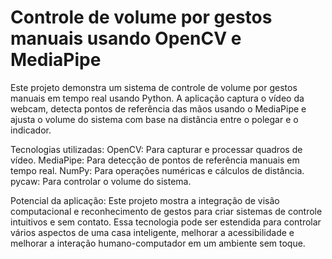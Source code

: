 # Controle de volume por gestos manuais usando OpenCV e MediaPipe
Este projeto demonstra um sistema de controle de volume por gestos manuais em tempo real usando Python. A aplicação captura o vídeo da webcam, detecta pontos de referência das mãos usando o MediaPipe e ajusta o volume do sistema com base na distância entre o polegar e o indicador.

Tecnologias utilizadas:
OpenCV: Para capturar e processar quadros de vídeo.
MediaPipe: Para detecção de pontos de referência manuais em tempo real.
NumPy: Para operações numéricas e cálculos de distância.
pycaw: Para controlar o volume do sistema.

Potencial da aplicação:
Este projeto mostra a integração de visão computacional e reconhecimento de gestos para criar sistemas de controle intuitivos e sem contato. Essa tecnologia pode ser estendida para controlar vários aspectos de uma casa inteligente, melhorar a acessibilidade e melhorar a interação humano-computador em um ambiente sem toque.

